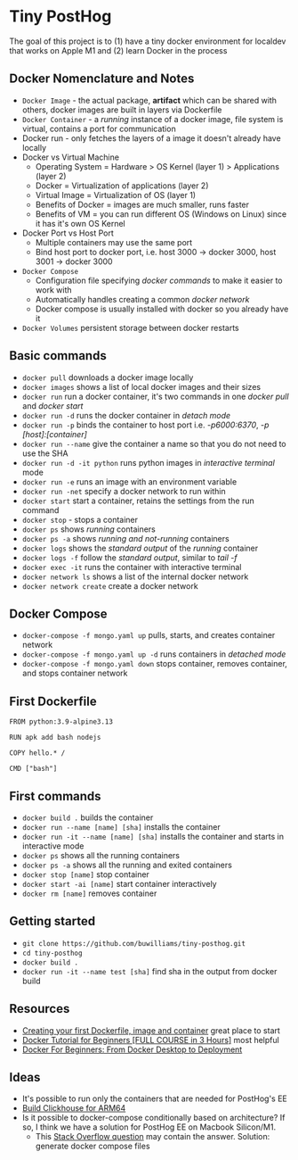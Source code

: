 # Tiny PostHog

The goal of this project is to (1) have a tiny docker environment for localdev that works on Apple M1 and (2) learn Docker in the process

## Docker Nomenclature and Notes

- `Docker Image` - the actual package, **artifact** which can be shared with others, docker images are built in layers via Dockerfile
- `Docker Container` - a *running* instance of a docker image, file system is virtual, contains a port for communication
- Docker run - only fetches the layers of a image it doesn't already have locally
- Docker vs Virtual Machine
    - Operating System = Hardware > OS Kernel (layer 1) > Applications (layer 2)
    - Docker = Virtualization of applications (layer 2)
    - Virtual Image = Virtualization of OS (layer 1)
    - Benefits of Docker = images are much smaller, runs faster
    - Benefits of VM = you can run different OS (Windows on Linux) since it has it's own OS Kernel
- Docker Port vs Host Port
    - Multiple containers may use the same port
    - Bind host port to docker port, i.e. host 3000 -> docker 3000, host 3001 -> docker 3000
- `Docker Compose`
    - Configuration file specifying *docker commands* to make it easier to work with
    - Automatically handles creating a common *docker network*
    - Docker compose is usually installed with docker so you already have it
- `Docker Volumes` persistent storage between docker restarts

## Basic commands

- `docker pull` downloads a docker image locally
- `docker images` shows a list of local docker images and their sizes
- `docker run` run a docker container, it's two commands in one *docker pull* and *docker start*
- `docker run -d` runs the docker container in *detach mode*
- `docker run -p` binds the container to host port i.e. *-p6000:6370*, *-p [host]:[container]*
- `docker run --name` give the container a name so that you do not need to use the SHA
- `docker run -d -it python` runs python images in *interactive terminal* mode
- `docker run -e` runs an image with an environment variable
- `docker run -net` specify a docker network to run within
- `docker start` start a container, retains the settings from the run command
- `docker stop` - stops a container
- `docker ps` shows *running* containers
- `docker ps -a` shows *running and not-running* containers
- `docker logs` shows the *standard output* of the *running* container
- `docker logs -f` follow the *standard output*, similar to *tail -f*
- `docker exec -it` runs the container with interactive terminal
- `docker network ls` shows a list of the internal docker network
- `docker network create` create a docker network

## Docker Compose

- `docker-compose -f mongo.yaml up` pulls, starts, and creates container network
- `docker-compose -f mongo.yaml up -d` runs containers in *detached mode*
- `docker-compose -f mongo.yaml down` stops container, removes container, and stops container network

## First Dockerfile

```docker
FROM python:3.9-alpine3.13

RUN apk add bash nodejs

COPY hello.* /

CMD ["bash"]
```

## First commands

 - `docker build .` builds the container
 - `docker run --name [name] [sha]` installs the container
 - `docker run -it --name [name] [sha]` installs the container and starts in interactive mode
 - `docker ps` shows all the running containers
 - `docker ps -a` shows all the running and exited containers
 - `docker stop [name]` stop container
 - `docker start -ai [name]` start container interactively
 - `docker rm [name]` removes container

## Getting started

- `git clone https://github.com/buwilliams/tiny-posthog.git`
- `cd tiny-posthog`
- `docker build .`
- `docker run -it --name test [sha]` find sha in the output from docker build

 ## Resources

 - [Creating your first Dockerfile, image and container](https://www.youtube.com/watch?v=hnxI-K10auY) great place to start
 - [Docker Tutorial for Beginners [FULL COURSE in 3 Hours]](https://www.youtube.com/watch?v=3c-iBn73dDE) most helpful
 - [Docker For Beginners: From Docker Desktop to Deployment](https://www.youtube.com/watch?v=i7ABlHngi1Q)

 ## Ideas

 - It's possible to run only the containers that are needed for PostHog's EE
 - [Build Clickhouse for ARM64](https://clickhouse.tech/docs/en/development/build-cross-arm/)
 - Is it possible to docker-compose conditionally based on architecture? If so, I think we have a solution for PostHog EE on Macbook Silicon/M1.
    - This [Stack Overflow question](https://stackoverflow.com/questions/50387076/docker-compose-conditional-statements-e-g-add-volume-only-if-condition) may contain the answer. Solution: generate docker compose files
